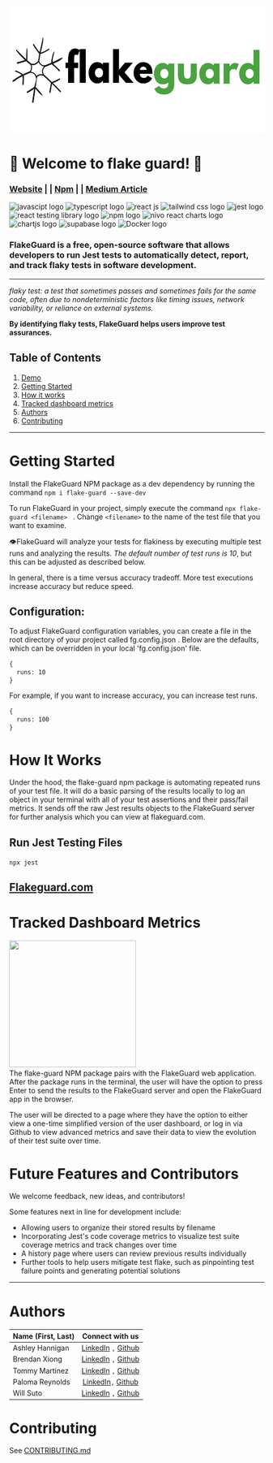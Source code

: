 <img src="flake-guard-app/src/client/assets/flakeguard-logo-white-background.png" style="height: 250px"/>

# 🚀 Welcome to flake guard! 🚀
### [Website](https://flakeguard.com/)  | |  [Npm](https://www.npmjs.com/package/flake-guard)  | |  [Medium Article](https://medium.com/@ashleyhannigan88/flake-guard-open-source-01431eb6ede3)
<div align="left">
<img src="https://cdn.iconscout.com/icon/free/png-512/free-javascript-1-225993.png?f=webp&w=512" alt = "javascipt logo" id="javascript" style="width: 40px; height: 40px"/>
<img src="https://cdn.iconscout.com/icon/free/png-512/free-typescript-1174965.png?f=webp&w=512" alt = "typescript logo" id = "typescript" style="width: 40px; height: 40px"/> 
<img src="https://cdn.iconscout.com/icon/free/png-512/free-react-1-282599.png?f=webp&w=512" alt = "react js" id = "react" style="width: 40px; height: 40px"/> 
<img src ="https://upload.wikimedia.org/wikipedia/commons/thumb/d/d5/Tailwind_CSS_Logo.svg/1024px-Tailwind_CSS_Logo.svg.png?20230715030042" id="tailwind" alt="tailwind css logo" style="width: 50px; height: 40px"/>
<img src="https://cdn.iconscout.com/icon/free/png-512/free-jest-3521517-2945020.png?f=webp&w=512" id="jest" alt="jest logo" style="width: 40px; height: 40px"/>
<img src="https://i.pinimg.com/474x/65/4f/45/654f4522679e9fc4304b32430f44939d.jpg" alt="react testing library logo" style="width: 40px; height: 40px"/>
<img src="https://cdn.iconscout.com/icon/free/png-512/free-npm-3521612-2945056.png?f=webp&w=512" id="npm" alt="npm logo" style="width: 50px; height: 40px"/>
<img src="https://blog.openreplay.com/images/building-and-rendering-charts-with-nivo-in-react/images/hero.png" alt = "nivo react charts logo" id="nivo" style="width: 70px"/>
<img src="https://miro.medium.com/v2/resize:fit:400/1*ErKwBLuqyI8wAPxC6xwZkQ.jpeg" alt = "chartjs logo" id="chartjs" style="width: 70px ; height: 40px"/>
<img src="https://getlogo.net/wp-content/uploads/2020/11/supabase-logo-vector.png" alt="supabase logo" style="width: 70px; height: 40px"/>
<img src="https://www.docker.com/wp-content/uploads/2023/08/logo-guide-logos-2.svg" alt="Docker logo" style="width: 100px; height: 40px"/>

</div>

### FlakeGuard is a free, open-source software that allows developers to run Jest tests to automatically detect, report, and track flaky tests in software development.
---
*flaky test: a test that sometimes passes and sometimes fails for the same code, often due to nondeterministic factors like timing issues, network variability, or reliance on external systems.*

**By identifying flaky tests, FlakeGuard helps users improve test assurances.**

## __Table of Contents__
1. [Demo](#Demo)
2. [Getting Started](#getting-started)
3. [How it works](#how-it-works)
4. [Tracked dashboard metrics](#tracked-dashboard-metrics)
5. [Authors](#authors)
6. [Contributing](#contributing)

---
# Getting Started

Install the FlakeGuard NPM package as a dev dependency by running the command
```npm i flake-guard --save-dev```

To run FlakeGuard in your project, simply execute the command
```npx flake-guard <filename> ```
. Change `<filename>` to the name of the test file that you want to examine. 

👁️FlakeGuard will analyze your tests for flakiness by executing multiple test runs and analyzing the results. _The default number of test runs is 10_, but this can be adjusted as described below.

In general, there is a time versus accuracy tradeoff. More test executions increase accuracy but reduce speed.

## Configuration:
To adjust FlakeGuard configuration variables, you can create a file in the root directory of your project called
fg.config.json
. Below are the defaults, which can be overridden in your local 'fg.config.json' file.


```
{
  runs: 10
}
```
For example, if you want to increase accuracy, you can increase test runs.
```
{
  runs: 100
}
```

# How It Works
Under the hood, the flake-guard npm package is automating repeated runs of your test file. It will do a basic parsing of the results locally to log an object in your terminal with all of your test assertions and their pass/fail metrics. It sends off the raw Jest results objects to the FlakeGuard server for further analysis which you can view at flakeguard.com.

## Run Jest Testing Files
```npx jest```

## [Flakeguard.com](https://Flakeguard.com)
# Tracked Dashboard Metrics
<div>
<img src="flake-guard-app/src/client/assets/graphs.png" style="height: 250px; width: 250px">
</div> 
The flake-guard NPM package pairs with the FlakeGuard web application. After the package runs in the terminal, the user will have the option to press Enter to send the results to the FlakeGuard server and open the FlakeGuard app in the browser. 

The user will be directed to a page where they have the option to either view a one-time simplified version of the user dashboard, or log in via Github to view  advanced metrics and save their data to view the evolution of their test suite over time.

# Future Features and Contributors
We welcome feedback, new ideas, and contributors!

Some features next in line for development include:

- Allowing users to organize their stored results by filename
- Incorporating Jest's code coverage metrics to visualize test suite coverage metrics and track changes over time
- A history page where users can review previous results individually
- Further tools to help users mitigate test flake, such as pinpointing test failure points and generating potential solutions

---
# Authors 
| Name (First, Last) | Connect with us  | 
| ------------- |:-------------:|
| Ashley Hannigan | [LinkedIn](https://www.linkedin.com/in/ashley-hannigan-88-/) `,` [Github](https://github.com/ashhannigan)
| Brendan Xiong | [LinkedIn](https://www.linkedin.com/in/brendanxiong/) `,` [Github](https://github.com/brendanxiong)
| Tommy Martinez | [LinkedIn](https://www.linkedin.com/in/tommy-martinez/) `,` [Github](https://github.com/tmm150)
| Paloma Reynolds | [LinkedIn](https://www.linkedin.com/in/palomareynolds/)`,` [Github](https://github.com/palomareynolds)
| Will Suto | [LinkedIn](https://www.linkedin.com/in/willsuto/) `,` [Github](https://github.com/willsuto)

# Contributing
See [CONTRIBUTING.md](CONTRIBUTING.md)
